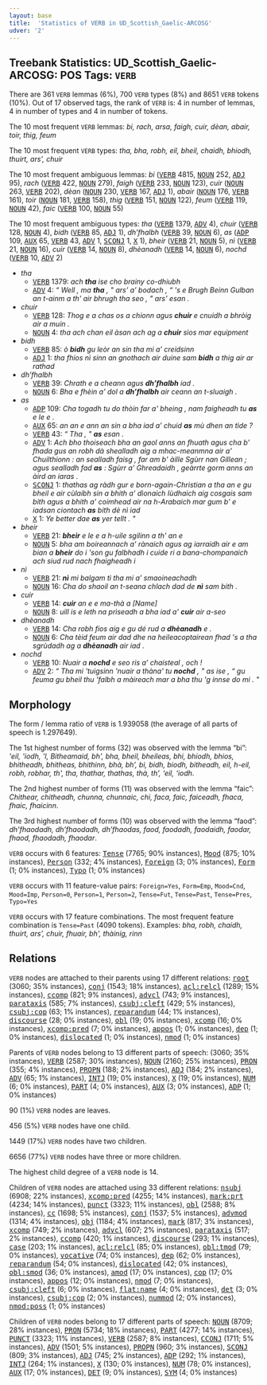 ```yaml
---
layout: base
title:  'Statistics of VERB in UD_Scottish_Gaelic-ARCOSG'
udver: '2'
---
```


## Treebank Statistics: UD_Scottish_Gaelic-ARCOSG: POS Tags: `VERB`

There are 361 `VERB` lemmas (6%), 700 `VERB` types (8%) and 8651 `VERB` tokens (10%).
Out of 17 observed tags, the rank of `VERB` is: 4 in number of lemmas, 4 in number of types and 4 in number of tokens.

The 10 most frequent `VERB` lemmas: <em>bi, rach, arsa, faigh, cuir, dèan, abair, toir, thig, feum</em>

The 10 most frequent `VERB` types:  <em>tha, bha, robh, eil, bheil, chaidh, bhiodh, thuirt, ars’, chuir</em>

The 10 most frequent ambiguous lemmas: <em>bi</em> (<tt><a href="gd_arcosg-pos-VERB.html">VERB</a></tt> 4815, <tt><a href="gd_arcosg-pos-NOUN.html">NOUN</a></tt> 252, <tt><a href="gd_arcosg-pos-ADJ.html">ADJ</a></tt> 95), <em>rach</em> (<tt><a href="gd_arcosg-pos-VERB.html">VERB</a></tt> 422, <tt><a href="gd_arcosg-pos-NOUN.html">NOUN</a></tt> 279), <em>faigh</em> (<tt><a href="gd_arcosg-pos-VERB.html">VERB</a></tt> 233, <tt><a href="gd_arcosg-pos-NOUN.html">NOUN</a></tt> 123), <em>cuir</em> (<tt><a href="gd_arcosg-pos-NOUN.html">NOUN</a></tt> 263, <tt><a href="gd_arcosg-pos-VERB.html">VERB</a></tt> 202), <em>dèan</em> (<tt><a href="gd_arcosg-pos-NOUN.html">NOUN</a></tt> 230, <tt><a href="gd_arcosg-pos-VERB.html">VERB</a></tt> 167, <tt><a href="gd_arcosg-pos-ADJ.html">ADJ</a></tt> 1), <em>abair</em> (<tt><a href="gd_arcosg-pos-NOUN.html">NOUN</a></tt> 176, <tt><a href="gd_arcosg-pos-VERB.html">VERB</a></tt> 161), <em>toir</em> (<tt><a href="gd_arcosg-pos-NOUN.html">NOUN</a></tt> 181, <tt><a href="gd_arcosg-pos-VERB.html">VERB</a></tt> 158), <em>thig</em> (<tt><a href="gd_arcosg-pos-VERB.html">VERB</a></tt> 151, <tt><a href="gd_arcosg-pos-NOUN.html">NOUN</a></tt> 122), <em>feum</em> (<tt><a href="gd_arcosg-pos-VERB.html">VERB</a></tt> 119, <tt><a href="gd_arcosg-pos-NOUN.html">NOUN</a></tt> 42), <em>faic</em> (<tt><a href="gd_arcosg-pos-VERB.html">VERB</a></tt> 100, <tt><a href="gd_arcosg-pos-NOUN.html">NOUN</a></tt> 55)

The 10 most frequent ambiguous types:  <em>tha</em> (<tt><a href="gd_arcosg-pos-VERB.html">VERB</a></tt> 1379, <tt><a href="gd_arcosg-pos-ADV.html">ADV</a></tt> 4), <em>chuir</em> (<tt><a href="gd_arcosg-pos-VERB.html">VERB</a></tt> 128, <tt><a href="gd_arcosg-pos-NOUN.html">NOUN</a></tt> 4), <em>bidh</em> (<tt><a href="gd_arcosg-pos-VERB.html">VERB</a></tt> 85, <tt><a href="gd_arcosg-pos-ADJ.html">ADJ</a></tt> 1), <em>dh’fhalbh</em> (<tt><a href="gd_arcosg-pos-VERB.html">VERB</a></tt> 39, <tt><a href="gd_arcosg-pos-NOUN.html">NOUN</a></tt> 6), <em>as</em> (<tt><a href="gd_arcosg-pos-ADP.html">ADP</a></tt> 109, <tt><a href="gd_arcosg-pos-AUX.html">AUX</a></tt> 65, <tt><a href="gd_arcosg-pos-VERB.html">VERB</a></tt> 43, <tt><a href="gd_arcosg-pos-ADV.html">ADV</a></tt> 1, <tt><a href="gd_arcosg-pos-SCONJ.html">SCONJ</a></tt> 1, <tt><a href="gd_arcosg-pos-X.html">X</a></tt> 1), <em>bheir</em> (<tt><a href="gd_arcosg-pos-VERB.html">VERB</a></tt> 21, <tt><a href="gd_arcosg-pos-NOUN.html">NOUN</a></tt> 5), <em>nì</em> (<tt><a href="gd_arcosg-pos-VERB.html">VERB</a></tt> 21, <tt><a href="gd_arcosg-pos-NOUN.html">NOUN</a></tt> 16), <em>cuir</em> (<tt><a href="gd_arcosg-pos-VERB.html">VERB</a></tt> 14, <tt><a href="gd_arcosg-pos-NOUN.html">NOUN</a></tt> 8), <em>dhèanadh</em> (<tt><a href="gd_arcosg-pos-VERB.html">VERB</a></tt> 14, <tt><a href="gd_arcosg-pos-NOUN.html">NOUN</a></tt> 6), <em>nochd</em> (<tt><a href="gd_arcosg-pos-VERB.html">VERB</a></tt> 10, <tt><a href="gd_arcosg-pos-ADV.html">ADV</a></tt> 2)


* <em>tha</em>
  * <tt><a href="gd_arcosg-pos-VERB.html">VERB</a></tt> 1379: <em>ach <b>tha</b> ise cho brainy co-dhiubh</em>
  * <tt><a href="gd_arcosg-pos-ADV.html">ADV</a></tt> 4: <em>“ Well , ma <b>tha</b> , " ars’ a’ bodach , “ 's e Brugh Beinn Gulban an t-ainm a th' air bhrugh tha seo , " ars’ esan .</em>
* <em>chuir</em>
  * <tt><a href="gd_arcosg-pos-VERB.html">VERB</a></tt> 128: <em>Thog e a chas os a chionn agus <b>chuir</b> e cnuidh a bhròig air a muin .</em>
  * <tt><a href="gd_arcosg-pos-NOUN.html">NOUN</a></tt> 4: <em>tha ach chan eil àsan ach ag a <b>chuir</b> sìos mar equipment</em>
* <em>bidh</em>
  * <tt><a href="gd_arcosg-pos-VERB.html">VERB</a></tt> 85: <em>ò <b>bidh</b> gu leòr an sin tha mi a’ creidsinn</em>
  * <tt><a href="gd_arcosg-pos-ADJ.html">ADJ</a></tt> 1: <em>tha fhios nì sinn an gnothach air duine sam <b>bidh</b> a thig air ar rathad</em>
* <em>dh’fhalbh</em>
  * <tt><a href="gd_arcosg-pos-VERB.html">VERB</a></tt> 39: <em>Chrath e a cheann agus <b>dh’fhalbh</b> iad .</em>
  * <tt><a href="gd_arcosg-pos-NOUN.html">NOUN</a></tt> 6: <em>Bha e fhèin a' dol a <b>dh’fhalbh</b> air ceann an t-sluaigh .</em>
* <em>as</em>
  * <tt><a href="gd_arcosg-pos-ADP.html">ADP</a></tt> 109: <em>Cha togadh tu do thòin far a' bheing , nam faigheadh tu <b>as</b> e le e .</em>
  * <tt><a href="gd_arcosg-pos-AUX.html">AUX</a></tt> 65: <em>an an e ann an sin a bha iad a’ chuid <b>as</b> mù dhen an tìde ?</em>
  * <tt><a href="gd_arcosg-pos-VERB.html">VERB</a></tt> 43: <em>“ Tha , " <b>as</b> esan .</em>
  * <tt><a href="gd_arcosg-pos-ADV.html">ADV</a></tt> 1: <em>Ach bho thoiseach bha an gaol anns an fhuath agus cha b' fhada gus an robh dà shealladh aig a mhac-meanmna air a' Chuilthionn : an sealladh faisg , far am b' àille Sgùrr nan Gillean ; agus sealladh fad <b>as</b> : Sgùrr a' Ghreadaidh , geàrrte gorm anns an àird an iaras .</em>
  * <tt><a href="gd_arcosg-pos-SCONJ.html">SCONJ</a></tt> 1: <em>thathas ag ràdh gur e born-again-Christian a tha an e gu bheil e air cùlaibh sin a bhith a' dìonaich Iùdhaich aig cosgais sam bith agus a bhith a' coimhead air na h-Arabaich mar gum b' e iadsan ciontach <b>as</b> bith dè nì iad</em>
  * <tt><a href="gd_arcosg-pos-X.html">X</a></tt> 1: <em>Ye better dae <b>as</b> yer tellt . "</em>
* <em>bheir</em>
  * <tt><a href="gd_arcosg-pos-VERB.html">VERB</a></tt> 21: <em><b>bheir</b> e le e a h-uile sgilinn a th' an e</em>
  * <tt><a href="gd_arcosg-pos-NOUN.html">NOUN</a></tt> 5: <em>bha am boireannach a' rànaich agus ag iarraidh air e am bian a <b>bheir</b> do i 'son gu falbhadh i cuide ri a bana-chompanaich ach siud rud nach fhaigheadh i</em>
* <em>nì</em>
  * <tt><a href="gd_arcosg-pos-VERB.html">VERB</a></tt> 21: <em><b>nì</b> mi balgam tì tha mi a’ smaoineachadh</em>
  * <tt><a href="gd_arcosg-pos-NOUN.html">NOUN</a></tt> 16: <em>Cha do shaoil an t-seana chlach dad de <b>nì</b> sam bith .</em>
* <em>cuir</em>
  * <tt><a href="gd_arcosg-pos-VERB.html">VERB</a></tt> 14: <em><b>cuir</b> an e e ma-thà a [Name]</em>
  * <tt><a href="gd_arcosg-pos-NOUN.html">NOUN</a></tt> 8: <em>uill is e leth na prìseadh a bha iad a' <b>cuir</b> air a-seo</em>
* <em>dhèanadh</em>
  * <tt><a href="gd_arcosg-pos-VERB.html">VERB</a></tt> 14: <em>Cha robh fios aig e gu dé rud a <b>dhèanadh</b> e .</em>
  * <tt><a href="gd_arcosg-pos-NOUN.html">NOUN</a></tt> 6: <em>Cha tèid feum air dad dhe na heileacoptairean fhad 's a tha sgrùdadh ag a <b>dhèanadh</b> air iad .</em>
* <em>nochd</em>
  * <tt><a href="gd_arcosg-pos-VERB.html">VERB</a></tt> 10: <em>Nuair a <b>nochd</b> e seo ris a’ chaisteal , och !</em>
  * <tt><a href="gd_arcosg-pos-ADV.html">ADV</a></tt> 2: <em>“ Tha mi 'tuigsinn 'nuair a thàna' tu <b>nochd</b> , " as ise , “ gu feuma gu bheil thu 'falbh a màireach mar a bha thu 'g innse do mi . "</em>

## Morphology

The form / lemma ratio of `VERB` is 1.939058 (the average of all parts of speech is 1.297649).

The 1st highest number of forms (32) was observed with the lemma “bi”: <em>'eil, 'iodh, 'l, Bitheamaid, bh', bha, bheil, bheileas, bhi, bhiodh, bhios, bhitheadh, bhitheas, bhithinn, bhà, bh’, bi, bidh, biodh, bitheadh, eil, h-eil, robh, robhar, th', tha, thathar, thathas, thà, th’, ‘eil, ‘iodh</em>.

The 2nd highest number of forms (11) was observed with the lemma “faic”: <em>Chithear, chitheadh, chunna, chunnaic, chì, faca, faic, faiceadh, fhaca, fhaic, fhaicinn</em>.

The 3rd highest number of forms (10) was observed with the lemma “faod”: <em>dh'fhaodadh, dh’fhaodadh, dh’fhaodas, faod, faodadh, faodaidh, faodar, fhaod, fhaodadh, fhaodar</em>.

`VERB` occurs with 6 features: <tt><a href="gd_arcosg-feat-Tense.html">Tense</a></tt> (7765; 90% instances), <tt><a href="gd_arcosg-feat-Mood.html">Mood</a></tt> (875; 10% instances), <tt><a href="gd_arcosg-feat-Person.html">Person</a></tt> (332; 4% instances), <tt><a href="gd_arcosg-feat-Foreign.html">Foreign</a></tt> (3; 0% instances), <tt><a href="gd_arcosg-feat-Form.html">Form</a></tt> (1; 0% instances), <tt><a href="gd_arcosg-feat-Typo.html">Typo</a></tt> (1; 0% instances)

`VERB` occurs with 11 feature-value pairs: `Foreign=Yes`, `Form=Emp`, `Mood=Cnd`, `Mood=Imp`, `Person=0`, `Person=1`, `Person=2`, `Tense=Fut`, `Tense=Past`, `Tense=Pres`, `Typo=Yes`

`VERB` occurs with 17 feature combinations.
The most frequent feature combination is `Tense=Past` (4090 tokens).
Examples: <em>bha, robh, chaidh, thuirt, ars’, chuir, fhuair, bh', thàinig, rinn</em>


## Relations

`VERB` nodes are attached to their parents using 17 different relations: <tt><a href="gd_arcosg-dep-root.html">root</a></tt> (3060; 35% instances), <tt><a href="gd_arcosg-dep-conj.html">conj</a></tt> (1543; 18% instances), <tt><a href="gd_arcosg-dep-acl-relcl.html">acl:relcl</a></tt> (1289; 15% instances), <tt><a href="gd_arcosg-dep-ccomp.html">ccomp</a></tt> (821; 9% instances), <tt><a href="gd_arcosg-dep-advcl.html">advcl</a></tt> (743; 9% instances), <tt><a href="gd_arcosg-dep-parataxis.html">parataxis</a></tt> (585; 7% instances), <tt><a href="gd_arcosg-dep-csubj-cleft.html">csubj:cleft</a></tt> (429; 5% instances), <tt><a href="gd_arcosg-dep-csubj-cop.html">csubj:cop</a></tt> (63; 1% instances), <tt><a href="gd_arcosg-dep-reparandum.html">reparandum</a></tt> (44; 1% instances), <tt><a href="gd_arcosg-dep-discourse.html">discourse</a></tt> (28; 0% instances), <tt><a href="gd_arcosg-dep-obl.html">obl</a></tt> (19; 0% instances), <tt><a href="gd_arcosg-dep-xcomp.html">xcomp</a></tt> (16; 0% instances), <tt><a href="gd_arcosg-dep-xcomp-pred.html">xcomp:pred</a></tt> (7; 0% instances), <tt><a href="gd_arcosg-dep-appos.html">appos</a></tt> (1; 0% instances), <tt><a href="gd_arcosg-dep-dep.html">dep</a></tt> (1; 0% instances), <tt><a href="gd_arcosg-dep-dislocated.html">dislocated</a></tt> (1; 0% instances), <tt><a href="gd_arcosg-dep-nmod.html">nmod</a></tt> (1; 0% instances)

Parents of `VERB` nodes belong to 13 different parts of speech:  (3060; 35% instances), <tt><a href="gd_arcosg-pos-VERB.html">VERB</a></tt> (2587; 30% instances), <tt><a href="gd_arcosg-pos-NOUN.html">NOUN</a></tt> (2160; 25% instances), <tt><a href="gd_arcosg-pos-PRON.html">PRON</a></tt> (355; 4% instances), <tt><a href="gd_arcosg-pos-PROPN.html">PROPN</a></tt> (188; 2% instances), <tt><a href="gd_arcosg-pos-ADJ.html">ADJ</a></tt> (184; 2% instances), <tt><a href="gd_arcosg-pos-ADV.html">ADV</a></tt> (65; 1% instances), <tt><a href="gd_arcosg-pos-INTJ.html">INTJ</a></tt> (19; 0% instances), <tt><a href="gd_arcosg-pos-X.html">X</a></tt> (19; 0% instances), <tt><a href="gd_arcosg-pos-NUM.html">NUM</a></tt> (6; 0% instances), <tt><a href="gd_arcosg-pos-PART.html">PART</a></tt> (4; 0% instances), <tt><a href="gd_arcosg-pos-AUX.html">AUX</a></tt> (3; 0% instances), <tt><a href="gd_arcosg-pos-ADP.html">ADP</a></tt> (1; 0% instances)

90 (1%) `VERB` nodes are leaves.

456 (5%) `VERB` nodes have one child.

1449 (17%) `VERB` nodes have two children.

6656 (77%) `VERB` nodes have three or more children.

The highest child degree of a `VERB` node is 14.

Children of `VERB` nodes are attached using 33 different relations: <tt><a href="gd_arcosg-dep-nsubj.html">nsubj</a></tt> (6908; 22% instances), <tt><a href="gd_arcosg-dep-xcomp-pred.html">xcomp:pred</a></tt> (4255; 14% instances), <tt><a href="gd_arcosg-dep-mark-prt.html">mark:prt</a></tt> (4234; 14% instances), <tt><a href="gd_arcosg-dep-punct.html">punct</a></tt> (3323; 11% instances), <tt><a href="gd_arcosg-dep-obl.html">obl</a></tt> (2588; 8% instances), <tt><a href="gd_arcosg-dep-cc.html">cc</a></tt> (1698; 5% instances), <tt><a href="gd_arcosg-dep-conj.html">conj</a></tt> (1537; 5% instances), <tt><a href="gd_arcosg-dep-advmod.html">advmod</a></tt> (1314; 4% instances), <tt><a href="gd_arcosg-dep-obj.html">obj</a></tt> (1184; 4% instances), <tt><a href="gd_arcosg-dep-mark.html">mark</a></tt> (817; 3% instances), <tt><a href="gd_arcosg-dep-xcomp.html">xcomp</a></tt> (749; 2% instances), <tt><a href="gd_arcosg-dep-advcl.html">advcl</a></tt> (607; 2% instances), <tt><a href="gd_arcosg-dep-parataxis.html">parataxis</a></tt> (517; 2% instances), <tt><a href="gd_arcosg-dep-ccomp.html">ccomp</a></tt> (420; 1% instances), <tt><a href="gd_arcosg-dep-discourse.html">discourse</a></tt> (293; 1% instances), <tt><a href="gd_arcosg-dep-case.html">case</a></tt> (203; 1% instances), <tt><a href="gd_arcosg-dep-acl-relcl.html">acl:relcl</a></tt> (85; 0% instances), <tt><a href="gd_arcosg-dep-obl-tmod.html">obl:tmod</a></tt> (79; 0% instances), <tt><a href="gd_arcosg-dep-vocative.html">vocative</a></tt> (74; 0% instances), <tt><a href="gd_arcosg-dep-dep.html">dep</a></tt> (62; 0% instances), <tt><a href="gd_arcosg-dep-reparandum.html">reparandum</a></tt> (54; 0% instances), <tt><a href="gd_arcosg-dep-dislocated.html">dislocated</a></tt> (42; 0% instances), <tt><a href="gd_arcosg-dep-obl-smod.html">obl:smod</a></tt> (36; 0% instances), <tt><a href="gd_arcosg-dep-amod.html">amod</a></tt> (17; 0% instances), <tt><a href="gd_arcosg-dep-cop.html">cop</a></tt> (17; 0% instances), <tt><a href="gd_arcosg-dep-appos.html">appos</a></tt> (12; 0% instances), <tt><a href="gd_arcosg-dep-nmod.html">nmod</a></tt> (7; 0% instances), <tt><a href="gd_arcosg-dep-csubj-cleft.html">csubj:cleft</a></tt> (6; 0% instances), <tt><a href="gd_arcosg-dep-flat-name.html">flat:name</a></tt> (4; 0% instances), <tt><a href="gd_arcosg-dep-det.html">det</a></tt> (3; 0% instances), <tt><a href="gd_arcosg-dep-csubj-cop.html">csubj:cop</a></tt> (2; 0% instances), <tt><a href="gd_arcosg-dep-nummod.html">nummod</a></tt> (2; 0% instances), <tt><a href="gd_arcosg-dep-nmod-poss.html">nmod:poss</a></tt> (1; 0% instances)

Children of `VERB` nodes belong to 17 different parts of speech: <tt><a href="gd_arcosg-pos-NOUN.html">NOUN</a></tt> (8709; 28% instances), <tt><a href="gd_arcosg-pos-PRON.html">PRON</a></tt> (5734; 18% instances), <tt><a href="gd_arcosg-pos-PART.html">PART</a></tt> (4277; 14% instances), <tt><a href="gd_arcosg-pos-PUNCT.html">PUNCT</a></tt> (3323; 11% instances), <tt><a href="gd_arcosg-pos-VERB.html">VERB</a></tt> (2587; 8% instances), <tt><a href="gd_arcosg-pos-CCONJ.html">CCONJ</a></tt> (1711; 5% instances), <tt><a href="gd_arcosg-pos-ADV.html">ADV</a></tt> (1501; 5% instances), <tt><a href="gd_arcosg-pos-PROPN.html">PROPN</a></tt> (960; 3% instances), <tt><a href="gd_arcosg-pos-SCONJ.html">SCONJ</a></tt> (809; 3% instances), <tt><a href="gd_arcosg-pos-ADJ.html">ADJ</a></tt> (745; 2% instances), <tt><a href="gd_arcosg-pos-ADP.html">ADP</a></tt> (292; 1% instances), <tt><a href="gd_arcosg-pos-INTJ.html">INTJ</a></tt> (264; 1% instances), <tt><a href="gd_arcosg-pos-X.html">X</a></tt> (130; 0% instances), <tt><a href="gd_arcosg-pos-NUM.html">NUM</a></tt> (78; 0% instances), <tt><a href="gd_arcosg-pos-AUX.html">AUX</a></tt> (17; 0% instances), <tt><a href="gd_arcosg-pos-DET.html">DET</a></tt> (9; 0% instances), <tt><a href="gd_arcosg-pos-SYM.html">SYM</a></tt> (4; 0% instances)

